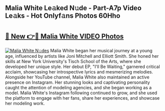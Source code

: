 ## Malia White Le𝚊ked N𝚞de - Part-A7p Video Le𝚊ks - Hot Onlyf𝚊ns Photos 60Hho

# <h2><a href="http://ab89448.deff.icu/?id=Malia+White">🔗 New 👉🔴 Malia White VIDEO Photos</a></h2>

[![Malia White N𝚞des](https://i.imgur.com/rIISA9y.gif)](http://ab89448.deff.icu/?id=Malia+White)
Malia White began her musical journey at a young age, influenced by artists like Joni Mitchell and Elliott Smith. She honed her skills at New York University's Tisch School of the Arts, where she developed her unique style. Her debut EP, "I'll Be Waiting," garnered critical acclaim, showcasing her introspective lyrics and mesmerizing melodies. Alongside her YouTube channel, Malia White also maintained an active presence on Instagram. Her stunning looks and captivating personality caught the attention of modeling agencies, and she began working as a model. Malia White's Instagram following continued to grow, and she used the platform to engage with her fans, share her experiences, and showcase her modeling work.
